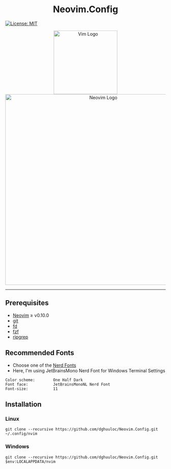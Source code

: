 # <div align="center">Neovim.Config</div>
[![License: MIT](https://img.shields.io/badge/License-MIT-yellow.svg)](https://opensource.org/licenses/MIT)
<p align="center">
  <img width="200" src="https://upload.wikimedia.org/wikipedia/commons/thumb/9/9f/Vimlogo.svg/1200px-Vimlogo.svg.png" alt="Vim Logo">
   <img width="600" src="https://upload.wikimedia.org/wikipedia/commons/thumb/4/4f/Neovim-logo.svg/1200px-Neovim-logo.svg.png" alt="Neovim Logo">
</p>

---
## Prerequisites
- [Neovim](https://github.com/neovim/neovim) ≥ v0.10.0
- [git](https://git-scm.com/)
- [fd](https://github.com/sharkdp/fd)
- [fzf](https://github.com/junegunn/fzf)
- [ripgrep](https://github.com/BurntSushi/ripgrep)


## Recommended Fonts
- Choose one of the [Nerd Fonts](https://www.nerdfonts.com/font-downloads)
- Here, I'm using JetBrainsMono Nerd Font for Windows Terminal Settings
```
Color scheme:        One Half Dark
Font face:           JetBrainsMonoNL Nerd Font
Font-size:           11
```

## Installation 
### Linux
```shell
git clone --recursive https://github.com/dghuuloc/Neovim.Config.git ~/.config/nvim
```
### Windows
```shell
git clone --recursive https://github.com/dghuuloc/Neovim.Config.git $env:LOCALAPPDATA/nvim
```

